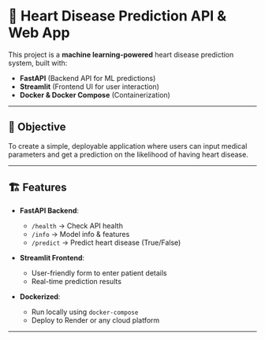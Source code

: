 # 💓 Heart Disease Prediction API & Web App

This project is a **machine learning-powered** heart disease prediction system, built with:

- **FastAPI** (Backend API for ML predictions)
- **Streamlit** (Frontend UI for user interaction)
- **Docker & Docker Compose** (Containerization)


---

## 📌 Objective
To create a simple, deployable application where users can input medical parameters and get a prediction on the likelihood of having heart disease.

---

## 🏗 Features
- **FastAPI Backend**:
  - `/health` → Check API health
  - `/info` → Model info & features
  - `/predict` → Predict heart disease (True/False)

- **Streamlit Frontend**:
  - User-friendly form to enter patient details
  - Real-time prediction results

- **Dockerized**:
  - Run locally using `docker-compose`
  - Deploy to Render or any cloud platform

---
